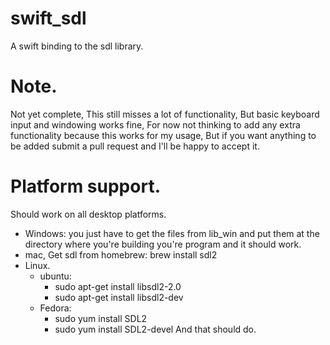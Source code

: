 # swift_sdl
A swift binding to the sdl library.
# Note.
Not yet complete, This still misses a lot of functionality, But basic keyboard input and windowing works fine, For now not thinking to add any extra functionality because this works for my usage, But if you want anything to be added submit a pull request and I'll be happy to accept it.
# Platform support.
Should work on all desktop platforms. 
- Windows: you just have to get the files from lib_win and put them at the directory where you're building you're program and it should work.
- mac, Get sdl from homebrew: brew install sdl2
- Linux.
    - ubuntu:
        - sudo apt-get install libsdl2-2.0
        - sudo apt-get install libsdl2-dev
    - Fedora:
        - sudo yum install SDL2
        - sudo yum install SDL2-devel
And that should do.